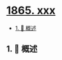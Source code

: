 # [1865. xxx](https://github.com/Tdahuyou/TNotes.leetcode/tree/main/notes/1865.%20xxx)

<!-- region:toc -->

- [1. 📝 概述](#1--概述)

<!-- endregion:toc -->

## 1. 📝 概述
